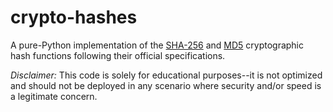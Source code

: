 # crypto-hashes

A pure-Python implementation of the [SHA-256](https://nvlpubs.nist.gov/nistpubs/FIPS/NIST.FIPS.180-4.pdf) and [MD5](https://datatracker.ietf.org/doc/html/rfc1321) cryptographic hash functions following their official specifications.

*Disclaimer:* This code is solely for educational purposes--it is not optimized and should not be deployed in any scenario where security and/or speed is a legitimate concern.
